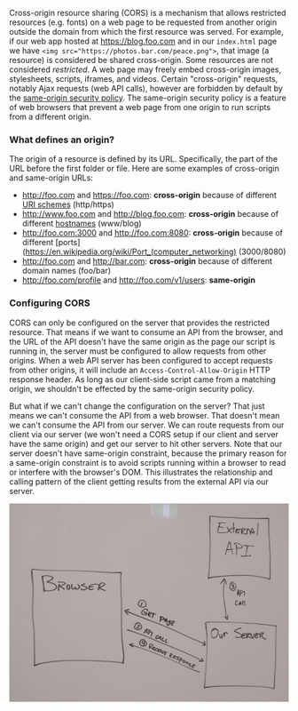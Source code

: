 Cross-origin resource sharing (CORS) is a mechanism that allows restricted resources (e.g. fonts) on a web page to be requested from another origin outside the domain from which the first resource was served. For example, if our web app hosted at https://blog.foo.com and in our `index.html` page we have `<img src="https://photos.bar.com/peace.png">`, that image (a resource) is considered be shared cross-origin. Some resources are not considered _restricted_. A web page may freely embed cross-origin images, stylesheets, scripts, iframes, and videos. Certain "cross-origin" requests, notably Ajax requests (web API calls), however are forbidden by default by the [same-origin security policy](https://en.wikipedia.org/wiki/Same-origin_policy). The same-origin security policy is a feature of web browsers that prevent a web page from one origin to run scripts from a different origin.


### What defines an origin?

The origin of a resource is defined by its URL. Specifically, the part of the URL before the first folder or file. Here are some examples of cross-origin and same-origin URLs:

* http://foo.com and https://foo.com: **cross-origin** because of different [URI schemes](https://en.wikipedia.org/wiki/Uniform_Resource_Identifier) (http/https)
* http://www.foo.com and http://blog.foo.com: **cross-origin** because of different [hostnames](https://en.wikipedia.org/wiki/Hostname) (www/blog)
* http://foo.com:3000 and http://foo.com:8080: **cross-origin** because of different [ports](https://en.wikipedia.org/wiki/Port_(computer_networking) (3000/8080)
* http://foo.com and http://bar.com: **cross-origin** because of different domain names (foo/bar)
* http://foo.com/profile and http://foo.com/v1/users: **same-origin**


### Configuring CORS

CORS can only be configured on the server that provides the restricted resource. That means if we want to consume an API from the browser, and the URL of the API doesn't have the same origin as the page our script is running in, the server must be configured to allow requests from other origins. When a web API server has been configured to accept requests from other origins, it will include an `Access-Control-Allow-Origin` HTTP response header. As long as our client-side script came from a matching origin, we shouldn't be effected by the same-origin security policy.

But what if we can't change the configuration on the server? That just means we can't consume the API from a web browser. That doesn't mean we can't consume the API from our server. We can route requests from our client via our server (we won't need a CORS setup if our client and server have the same origin) and get our server to hit other servers. Note that our server doesn't have same-origin constraint, because the primary reason for a same-origin constraint is to avoid scripts running within a browser to read or interfere with the browser's DOM. This illustrates the relationship and calling pattern of the client getting results from the external API via our server.

![proxying an api call](./api-proxy.jpg)
